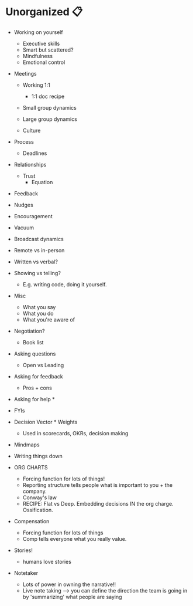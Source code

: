 # Unorganized 📋
* Working on yourself
	* Executive skills
	* Smart but scattered?
	* Mindfulness
	* Emotional control
* Meetings
	* Working 1:1 
        * 1:1 doc recipe
        
	* Small group dynamics
	* Large group dynamics
	* Culture
* Process
	* Deadlines
* Relationships
    * Trust
        * Equation
* Feedback
* Nudges

* Encouragement
* Vacuum 
* Broadcast dynamics
* Remote vs in-person
* Written vs verbal?
* Showing vs telling?
    * E.g. writing code, doing it yourself.
* Misc
    * What you say
    * What you do
    * What you're aware of
* Negotiation?
    * Book list
* Asking questions
    * Open vs Leading
* Asking for feedback
    * Pros + cons
* Asking for help
    * 
* FYIs
* Decision Vector * Weights
    * Used in scorecards, OKRs, decision making
* Mindmaps
* Writing things down
* ORG CHARTS
    * Forcing function for lots of things!
    * Reporting structure tells people what is important to you + the company.
    * Conway's law
    * RECIPE: Flat vs Deep. Embedding decisions IN the org charge. Ossification. 
    
* Compensation
  * Forcing function for lots of things
  * Comp tells everyone what you really value.
* Stories!
    * humans love stories
* Notetaker
    * Lots of power in owning the narrative!!
    * Live note taking --> you can define the direction the team is going in by 'summarizing' what people are saying
    